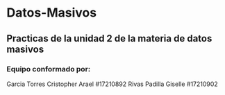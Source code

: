 # Datos-Masivos

## Practicas de la unidad 2 de la materia de datos masivos

### Equipo conformado por:

Garcia Torres Cristopher Arael #17210892
Rivas Padilla Giselle #17210902
